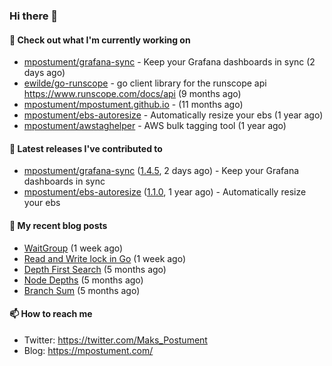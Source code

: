 ### Hi there 👋

#### 👷 Check out what I'm currently working on

- [mpostument/grafana-sync](https://github.com/mpostument/grafana-sync) - Keep your Grafana dashboards in sync (2 days ago)
- [ewilde/go-runscope](https://github.com/ewilde/go-runscope) - go client library for the runscope  api https://www.runscope.com/docs/api (9 months ago)
- [mpostument/mpostument.github.io](https://github.com/mpostument/mpostument.github.io) -  (11 months ago)
- [mpostument/ebs-autoresize](https://github.com/mpostument/ebs-autoresize) - Automatically resize your ebs (1 year ago)
- [mpostument/awstaghelper](https://github.com/mpostument/awstaghelper) - AWS bulk tagging tool (1 year ago)

#### 🔭 Latest releases I've contributed to

- [mpostument/grafana-sync](https://github.com/mpostument/grafana-sync) ([1.4.5](https://github.com/mpostument/grafana-sync/releases/tag/1.4.5), 2 days ago) - Keep your Grafana dashboards in sync
- [mpostument/ebs-autoresize](https://github.com/mpostument/ebs-autoresize) ([1.1.0](https://github.com/mpostument/ebs-autoresize/releases/tag/1.1.0), 1 year ago) - Automatically resize your ebs

#### 📜 My recent blog posts

- [WaitGroup](https://mpostument.com/2022/02/02/wait-groups/) (1 week ago)
- [Read and Write lock in Go](https://mpostument.com/2022/01/31/rwlock/) (1 week ago)
- [Depth First Search](https://mpostument.com/2021/09/06/depth-first-search/) (5 months ago)
- [Node Depths](https://mpostument.com/2021/08/26/node-depths/) (5 months ago)
- [Branch Sum](https://mpostument.com/2021/08/23/branch-sum/) (5 months ago)

#### 📫 How to reach me

- Twitter: https://twitter.com/Maks_Postument
- Blog: https://mpostument.com/
